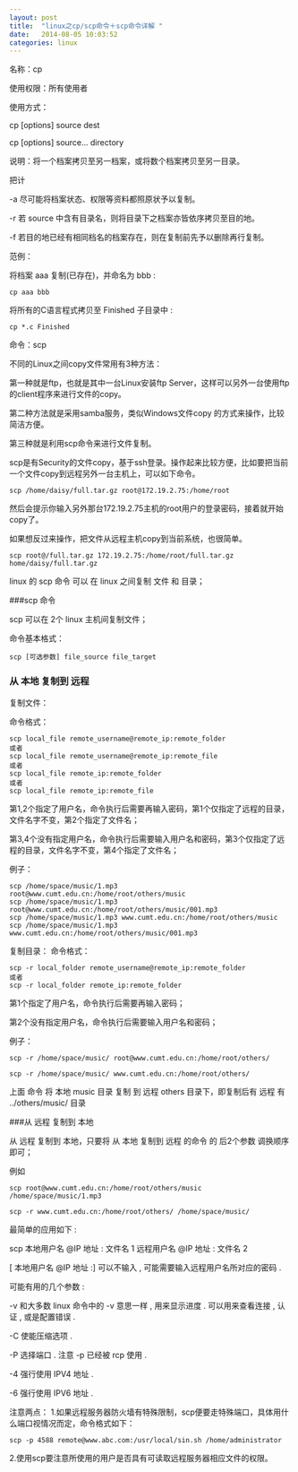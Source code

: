 ```yaml
---
layout: post
title:  "linux之cp/scp命令＋scp命令详解 "
date:   2014-08-05 10:03:52
categories: linux
---
```

名称：cp

使用权限：所有使用者

使用方式：

cp [options] source dest

cp [options] source... directory

说明：将一个档案拷贝至另一档案，或将数个档案拷贝至另一目录。

把计

-a 尽可能将档案状态、权限等资料都照原状予以复制。

-r 若 source 中含有目录名，则将目录下之档案亦皆依序拷贝至目的地。

-f 若目的地已经有相同档名的档案存在，则在复制前先予以删除再行复制。

范例：

将档案 aaa 复制(已存在)，并命名为 bbb :

    cp aaa bbb

将所有的C语言程式拷贝至 Finished 子目录中 :

    cp *.c Finished

命令：scp

不同的Linux之间copy文件常用有3种方法：

第一种就是ftp，也就是其中一台Linux安装ftp Server，这样可以另外一台使用ftp的client程序来进行文件的copy。

第二种方法就是采用samba服务，类似Windows文件copy 的方式来操作，比较简洁方便。

第三种就是利用scp命令来进行文件复制。

scp是有Security的文件copy，基于ssh登录。操作起来比较方便，比如要把当前一个文件copy到远程另外一台主机上，可以如下命令。

    scp /home/daisy/full.tar.gz root@172.19.2.75:/home/root

然后会提示你输入另外那台172.19.2.75主机的root用户的登录密码，接着就开始copy了。

如果想反过来操作，把文件从远程主机copy到当前系统，也很简单。

    scp root@/full.tar.gz 172.19.2.75:/home/root/full.tar.gz home/daisy/full.tar.gz

linux 的 scp 命令 可以 在 linux 之间复制 文件 和 目录； 


###scp 命令 

scp 可以在 2个 linux 主机间复制文件； 

命令基本格式：

    scp [可选参数] file_source file_target 

### 从 本地 复制到 远程 

复制文件： 

命令格式： 

    scp local_file remote_username@remote_ip:remote_folder 
    或者 
    scp local_file remote_username@remote_ip:remote_file 
    或者 
    scp local_file remote_ip:remote_folder 
    或者 
    scp local_file remote_ip:remote_file 


第1,2个指定了用户名，命令执行后需要再输入密码，第1个仅指定了远程的目录，文件名字不变，第2个指定了文件名；

第3,4个没有指定用户名，命令执行后需要输入用户名和密码，第3个仅指定了远程的目录，文件名字不变，第4个指定了文件名； 

例子：

    scp /home/space/music/1.mp3 root@www.cumt.edu.cn:/home/root/others/music 
    scp /home/space/music/1.mp3 root@www.cumt.edu.cn:/home/root/others/music/001.mp3 
    scp /home/space/music/1.mp3 www.cumt.edu.cn:/home/root/others/music 
    scp /home/space/music/1.mp3 www.cumt.edu.cn:/home/root/others/music/001.mp3 

复制目录： 
命令格式：

    scp -r local_folder remote_username@remote_ip:remote_folder 
    或者 
    scp -r local_folder remote_ip:remote_folder 

第1个指定了用户名，命令执行后需要再输入密码； 
                
第2个没有指定用户名，命令执行后需要输入用户名和密码；

例子：

    scp -r /home/space/music/ root@www.cumt.edu.cn:/home/root/others/ 
    
    scp -r /home/space/music/ www.cumt.edu.cn:/home/root/others/ 

                
上面 命令 将 本地 music 目录 复制 到 远程 others 目录下，即复制后有 远程 有 ../others/music/ 目录 


###从 远程 复制到 本地 

从 远程 复制到 本地，只要将 从 本地 复制到 远程 的命令 的 后2个参数 调换顺序 即可； 

例如

    scp root@www.cumt.edu.cn:/home/root/others/music /home/space/music/1.mp3
    
    scp -r www.cumt.edu.cn:/home/root/others/ /home/space/music/

最简单的应用如下 : 

scp 本地用户名 @IP 地址 : 文件名 1 远程用户名 @IP 地址 : 文件名 2 

[ 本地用户名 @IP 地址 :] 可以不输入 , 可能需要输入远程用户名所对应的密码 . 

可能有用的几个参数 : 

-v 和大多数 linux 命令中的 -v 意思一样 , 用来显示进度 . 可以用来查看连接 , 认证 , 或是配置错误 . 

-C 使能压缩选项 . 

-P 选择端口 . 注意 -p 已经被 rcp 使用 . 

-4 强行使用 IPV4 地址 . 

-6 强行使用 IPV6 地址 .

 

注意两点：
1.如果远程服务器防火墙有特殊限制，scp便要走特殊端口，具体用什么端口视情况而定，命令格式如下：

    scp -p 4588 remote@www.abc.com:/usr/local/sin.sh /home/administrator

2.使用scp要注意所使用的用户是否具有可读取远程服务器相应文件的权限。

 
